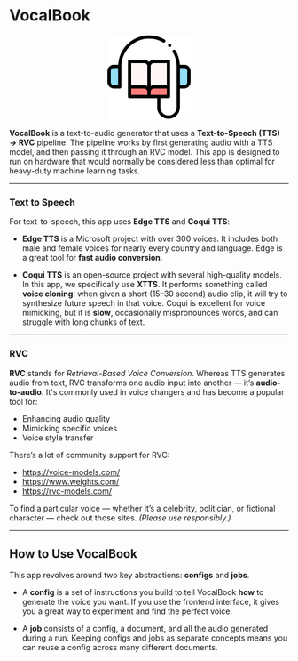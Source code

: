 # VocalBook

<p align="center">
  <img src="images/icon.png" alt="Vocalbook Icon" width="150">
</p>

**VocalBook** is a text-to-audio generator that uses a **Text-to-Speech (TTS) → RVC** pipeline. The pipeline works by first generating audio with a TTS model, and then passing it through an RVC model. This app is designed to run on hardware that would normally be considered less than optimal for heavy-duty machine learning tasks.

---

### Text to Speech

For text-to-speech, this app uses **Edge TTS** and **Coqui TTS**:

- **Edge TTS** is a Microsoft project with over 300 voices. It includes both male and female voices for nearly every country and language. Edge is a great tool for **fast audio conversion**.

- **Coqui TTS** is an open-source project with several high-quality models. In this app, we specifically use **XTTS**. It performs something called **voice cloning**: when given a short (15–30 second) audio clip, it will try to synthesize future speech in that voice. Coqui is excellent for voice mimicking, but it is **slow**, occasionally mispronounces words, and can struggle with long chunks of text.

---

### RVC

**RVC** stands for _Retrieval-Based Voice Conversion_. Whereas TTS generates audio from text, RVC transforms one audio input into another — it’s **audio-to-audio**. It's commonly used in voice changers and has become a popular tool for:

- Enhancing audio quality
- Mimicking specific voices
- Voice style transfer

There’s a lot of community support for RVC:

- https://voice-models.com/
- https://www.weights.com/
- https://rvc-models.com/

To find a particular voice — whether it’s a celebrity, politician, or fictional character — check out those sites. _(Please use responsibly.)_

---

## How to Use VocalBook

This app revolves around two key abstractions: **configs** and **jobs**.

- A **config** is a set of instructions you build to tell VocalBook **how** to generate the voice you want. If you use the frontend interface, it gives you a great way to experiment and find the perfect voice.

- A **job** consists of a config, a document, and all the audio generated during a run. Keeping configs and jobs as separate concepts means you can reuse a config across many different documents.
